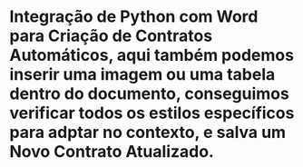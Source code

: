 # Integração de Python com Word para Criação de Contratos Automáticos, aqui também podemos inserir uma imagem  ou uma tabela dentro do documento, conseguimos verificar todos os estilos específicos para adptar no contexto, e salva um Novo Contrato Atualizado.
